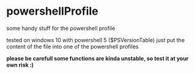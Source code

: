# powershellProfile
some handy stuff for the powershell profile

tested on windows 10 with powershell 5 ($PSVersionTable)
just put the content of the file into one of the powershell profiles

**please be carefull some functions are kinda unstable, so test it at your own risk :)**
